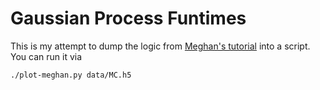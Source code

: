 Gaussian Process Funtimes
=========================

This is my attempt to dump the logic from [Meghan's tutorial][1] into
a script. You can run it via

```
./plot-meghan.py data/MC.h5
```

[1]: https://github.com/mfrate28/GP_Tutorial

